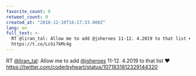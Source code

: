 ```yaml
---
favorite_count: 0
retweet_count: 0
created_at: "2018-12-10T16:17:33.000Z"
lang: en
full_text: >-
  RT @liran_tal: Allow me to add @jsheroes 11-12. 4.2019 to that list ❤️
  https://t.co/LcGi7kMc4g
---
```


RT [@liran_tal](https://twitter.com/liran_tal): Allow me to add
[@jsheroes](https://twitter.com/jsheroes) 11-12. 4.2019 to that list ❤️
<https://twitter.com/coderbyheart/status/1071831812329144320>
